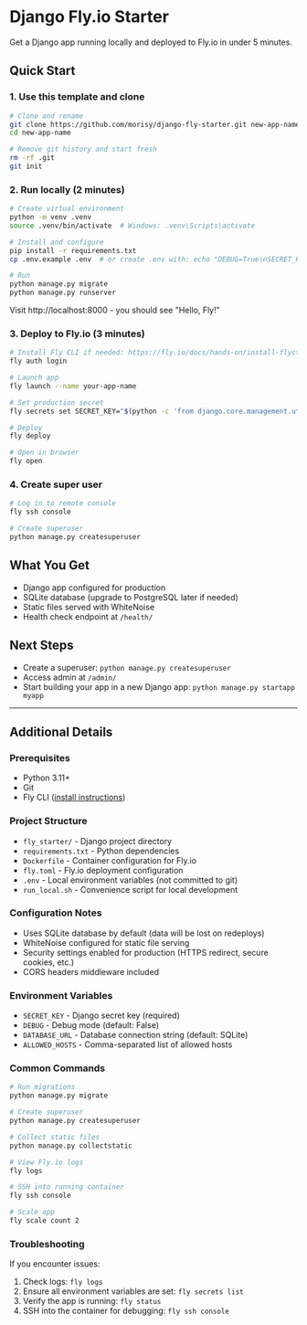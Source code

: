 # Django Fly.io Starter

Get a Django app running locally and deployed to Fly.io in under 5 minutes.

## Quick Start

### 1. Use this template and clone
```bash
# Clone and rename
git clone https://github.com/morisy/django-fly-starter.git new-app-name
cd new-app-name

# Remove git history and start fresh
rm -rf .git
git init
```

### 2. Run locally (2 minutes)
```bash
# Create virtual environment
python -m venv .venv
source .venv/bin/activate  # Windows: .venv\Scripts\activate

# Install and configure
pip install -r requirements.txt
cp .env.example .env  # or create .env with: echo "DEBUG=True\nSECRET_KEY=$(python -c 'from django.core.management.utils import get_random_secret_key; print(get_random_secret_key())')\nDATABASE_URL=sqlite:///./db.sqlite3\nALLOWED_HOSTS=localhost,127.0.0.1" > .env

# Run
python manage.py migrate
python manage.py runserver
```

Visit http://localhost:8000 - you should see "Hello, Fly!"

### 3. Deploy to Fly.io (3 minutes)
```bash
# Install Fly CLI if needed: https://fly.io/docs/hands-on/install-flyctl/
fly auth login

# Launch app
fly launch --name your-app-name

# Set production secret
fly secrets set SECRET_KEY="$(python -c 'from django.core.management.utils import get_random_secret_key; print(get_random_secret_key())')"

# Deploy
fly deploy

# Open in browser
fly open
```

### 4. Create super user

```bash
# Log in to remote console
fly ssh console

# Create superuser
python manage.py createsuperuser
```

## What You Get

- Django app configured for production
- SQLite database (upgrade to PostgreSQL later if needed)
- Static files served with WhiteNoise
- Health check endpoint at `/health/`

## Next Steps

- Create a superuser: `python manage.py createsuperuser`
- Access admin at `/admin/`
- Start building your app in a new Django app: `python manage.py startapp myapp`

---

## Additional Details

### Prerequisites

- Python 3.11+
- Git
- Fly CLI ([install instructions](https://fly.io/docs/hands-on/install-flyctl/))

### Project Structure

- `fly_starter/` - Django project directory
- `requirements.txt` - Python dependencies
- `Dockerfile` - Container configuration for Fly.io
- `fly.toml` - Fly.io deployment configuration
- `.env` - Local environment variables (not committed to git)
- `run_local.sh` - Convenience script for local development

### Configuration Notes

- Uses SQLite database by default (data will be lost on redeploys)
- WhiteNoise configured for static file serving
- Security settings enabled for production (HTTPS redirect, secure cookies, etc.)
- CORS headers middleware included

### Environment Variables

- `SECRET_KEY` - Django secret key (required)
- `DEBUG` - Debug mode (default: False)
- `DATABASE_URL` - Database connection string (default: SQLite)
- `ALLOWED_HOSTS` - Comma-separated list of allowed hosts

### Common Commands

```bash
# Run migrations
python manage.py migrate

# Create superuser
python manage.py createsuperuser

# Collect static files
python manage.py collectstatic

# View Fly.io logs
fly logs

# SSH into running container
fly ssh console

# Scale app
fly scale count 2
```

### Troubleshooting

If you encounter issues:

1. Check logs: `fly logs`
2. Ensure all environment variables are set: `fly secrets list`
3. Verify the app is running: `fly status`
4. SSH into the container for debugging: `fly ssh console`
